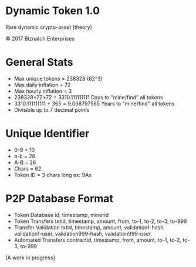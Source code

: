 # Dynamic Token 1.0
Rare dynamic crypto-asset (theory)

© 2017 Biznatch Enterprises

# General Stats
- Max unique tokens = 238328 (62^3)
- Max daily inflation = 72
- Max hourly inflation = 3 
- 238328÷72÷72 = 3310.111111111   Days to "mine/find" all tokens
- 3310.111111111 ÷ 365 = 9.068797565 Years to "mine/find" all tokens
- Divisible up to 7 decimal points

# Unique Identifier
- 0-9   = 10
- a-b   = 26
- A-B   = 26
- Chars = 62
- Token ID = 3 chars long  ex: 9Ax

# P2P Database Format
- Token Database       id, timestamp, minerid
- Token Transfers      txtid, timestamp, amount, from, to-1, to-2, to-3, to-999
- Transfer Validation  txtid, timestamp, amount, validation1-hash, validation1-user, validation999-hash, validation999-user
- Automated Transfers  contractid, timestamp, from, amount, to-1, to-2, to-3, to-999 



[A work in progress]
